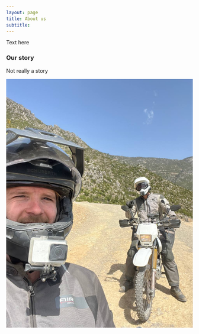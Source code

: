 ```yaml
---
layout: page
title: About us
subtitle: 
---
```


Text here

### Our story

Not really a story

![That's us](/assets/img/voolveld.jpeg)
